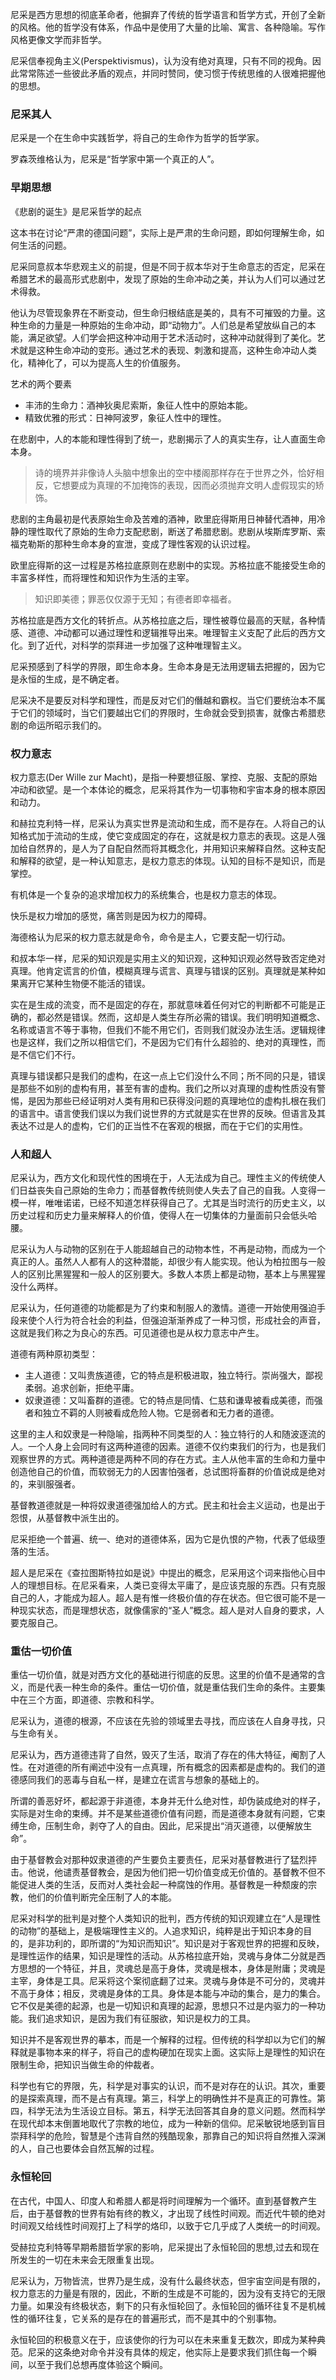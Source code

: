 尼采是西方思想的彻底革命者，他摒弃了传统的哲学语言和哲学方式，开创了全新的风格。他的哲学没有体系，作品中是使用了大量的比喻、寓言、各种隐喻。写作风格更像文学而非哲学。

尼采信奉视角主义(Perspektivismus)，认为没有绝对真理，只有不同的视角。因此常常陈述一些彼此矛盾的观点，并同时赞同，使习惯于传统思维的人很难把握他的思想。

### 尼采其人

尼采是一个在生命中实践哲学，将自己的生命作为哲学的哲学家。

罗森茨维格认为，尼采是“哲学家中第一个真正的人”。


### 早期思想

《悲剧的诞生》是尼采哲学的起点

这本书在讨论“严肃的德国问题”，实际上是严肃的生命问题，即如何理解生命，如何生活的问题。

尼采同意叔本华悲观主义的前提，但是不同于叔本华对于生命意志的否定，尼采在希腊艺术的最高形式悲剧中，发现了原始的生命冲动之美，并认为人们可以通过艺术得救。

他认为尽管现象界在不断变动，但生命归根结底是美的，具有不可摧毁的力量。这种生命的力量是一种原始的生命冲动，即“动物力”。人们总是希望放纵自己的本能，满足欲望。人们学会把这种冲动用于艺术活动时，这种冲动就得到了美化。艺术就是这种生命冲动的变形。通过艺术的表现、刺激和提高，这种生命冲动人类化，精神化了，可以为提高人生的价值服务。

艺术的两个要素
+ 丰沛的生命力：酒神狄奥尼索斯，象征人性中的原始本能。
+ 精致优雅的形式：日神阿波罗，象征人性中的理性。

在悲剧中，人的本能和理性得到了统一，悲剧揭示了人的真实生存，让人直面生命本身。
> 诗的境界并非像诗人头脑中想象出的空中楼阁那样存在于世界之外，恰好相反，它想要成为真理的不加掩饰的表现，因而必须抛弃文明人虚假现实的矫饰。

悲剧的主角最初是代表原始生命及苦难的酒神，欧里庇得斯用日神替代酒神，用冷静的理性取代了原始的生命力支配悲剧，断送了希腊悲剧。悲剧从埃斯库罗斯、索福克勒斯的那种生命本身的宣泄，变成了理性客观的认识过程。

欧里庇得斯的这一过程是苏格拉底原则在悲剧中的实现。苏格拉底不能接受生命的丰富多样性，而将理性和知识作为生活的主宰。
> 知识即美德；罪恶仅仅源于无知；有德者即幸福者。

苏格拉底是西方文化的转折点。从苏格拉底之后，理性被尊位最高的天赋，各种情感、道德、冲动都可以通过理性和逻辑推导出来。唯理智主义支配了此后的西方文化。到了近代，对科学的崇拜进一步加强了这种唯理智主义。

尼采预感到了科学的界限，即生命本身。生命本身是无法用逻辑去把握的，因为它是永恒的生成，是不确定者。

尼采决不是要反对科学和理性，而是反对它们的僭越和霸权。当它们要统治本不属于它们的领域时，当它们要越出它们的界限时，生命就会受到损害，就像古希腊悲剧的命运所昭示我们的。

### 权力意志

权力意志(Der Wille zur Macht)，是指一种要想征服、掌控、克服、支配的原始冲动和欲望。是一个本体论的概念，尼采将其作为一切事物和宇宙本身的根本原因和动力。

和赫拉克利特一样，尼采认为真实世界是流动和生成，而不是存在。人将自己的认知格式加于流动的生成，使它变成固定的存在，这就是权力意志的表现。这是人强加给自然界的，是人为了自配自然而将其概念化，并用知识来解释自然。这种支配和解释的欲望，是一种认知意志，是权力意志的体现。认知的目标不是知识，而是掌控。

有机体是一个复杂的追求增加权力的系统集合，也是权力意志的体现。

快乐是权力增加的感觉，痛苦则是因为权力的障碍。

海德格认为尼采的权力意志就是命令，命令是主人，它要支配一切行动。

和叔本华一样，尼采的知识观是实用主义的知识观，这种知识观必然导致否定绝对真理。他肯定谎言的价值，模糊真理与谎言、真理与错误的区别。真理就是某种如果离开它某种生物便不能活的错误。

实在是生成的流变，而不是固定的存在，那就意味着任何对它的判断都不可能是正确的，都必然是错误。然而，这却是人类生存所必需的错误。我们明明知道概念、名称或语言不等于事物，但我们不能不用它们，否则我们就没办法生活。逻辑规律也是这样，我们之所以相信它们，不是因为它们有什么超验的、绝对的真理性，而是不信它们不行。

真理与错误都只是我们的虚构，在这一点上它们没什么不同；所不同的只是，错误是那些不如别的虚构有用，甚至有害的虚构。我们之所以对真理的虚构性质没有警惕，是因为那些已经证明对人类有用和已获得没问题的真理地位的虚构扎根在我们的语言中。语言使我们误以为我们说世界的方式就是实在世界的反映。但语言及其表达不过是人的虚构，它们的正当性不在客观的根据，而在于它们的实用性。


### 人和超人

尼采认为，西方文化和现代性的困境在于，人无法成为自己。理性主义的传统使人们日益丧失自己原始的生命力；而基督教传统则使人失去了自己的自我。人变得一模一样，唯唯诺诺，已经不知道怎样获得自己了。尤其是当时流行的历史主义，以历史过程和历史力量来解释人的价值，使得人在一切集体的力量面前只会低头哈腰。

尼采认为人与动物的区别在于人能超越自己的动物本性，不再是动物，而成为一个真正的人。虽然人人都有人的这种潜能，却很少有人能实现。他认为柏拉图与一般人的区别比黑猩猩和一般人的区别要大。多数人本质上都是动物，基本上与黑猩猩没什么两样。

尼采认为，任何道德的功能都是为了约束和制服人的激情。道德一开始使用强迫手段来使个人行为符合社会的利益，但强迫渐渐养成了一种习惯，形成社会的声音，这就是我们称之为良心的东西。可见道德也是从权力意志中产生。

道德有两种原初类型：
+ 主人道德：又叫贵族道德，它的特点是积极进取，独立特行。崇尚强大，鄙视柔弱。追求创新，拒绝平庸。
+ 奴隶道德：又叫畜群的道德。它的特点是同情、仁慈和谦卑被看成美德，而强者和独立不羁的人则被看成危险人物。它是弱者和无力者的道德。

这里的主人和奴隶是一种隐喻，指两种不同类型的人：独立特行的人和随波逐流的人。一个人身上会同时有这两种道德的因素。道德不仅约束我们的行为，也是我们观察世界的方式。两种道德是两种不同的存在方式。主人从他丰富的生命和力量中创造他自己的价值，而软弱无力的人因害怕强者，总试图将畜群的价值说成是绝对的，来驯服强者。

基督教道德就是一种将奴隶道德强加给人的方式。民主和社会主义运动，也是出于怨恨，从基督教中派生出的。

尼采拒绝一个普遍、统一、绝对的道德体系，因为它是仇恨的产物，代表了低级堕落的生活。

超人是尼采在《查拉图斯特拉如是说》中提出的概念，尼采用这个词来指他心目中人的理想目标。在尼采看来，人类已变得太平庸了，是应该克服的东西。只有克服自己的人，才能成为超人。超人是有惟一终极价值的存在状态。但它很可能不是一种现实状态，而是理想状态，就像儒家的“圣人”概念。超人是对人自身的要求，人要克服自己。


### 重估一切价值

重估一切价值，就是对西方文化的基础进行彻底的反思。这里的价值不是通常的含义，而是代表一种生命的条件。重估一切价值，就是重估我们生命的条件。主要集中在三个方面，即道德、宗教和科学。

尼采认为，道德的根源，不应该在先验的领域里去寻找，而应该在人自身寻找，只与生命有关。

尼采认为，西方道德违背了自然，毁灭了生活，取消了存在的伟大特征，阉割了人性。在对道德的所有阐述中没有一点真理，所有概念的因素都是虚构的。我们的道德感同我们的恶毒与自私一样，是建立在谎言与想象的基础上的。

所谓的善恶好坏，都起源于非道德，本身并无什么绝对性，却伪装成绝对的样子，实际是对生命的束缚。并不是某些道德价值有问题，而是道德本身就有问题，它束缚生命，压制生命，剥夺了人的自由。因此，尼采提出“消灭道德，以便解放生命”。

由于基督教会对那种奴隶道德的产生要负主要责任，尼采对基督教进行了猛烈抨击。他说，他谴责基督教会，是因为他们把一切价值变成无价值的。基督教不但不能促进人类的生活，反而对人类社会起一种腐蚀的作用。基督教是一种颓废的宗教，他们的价值判断完全压制了人的本能。

尼采对科学的批判是对整个人类知识的批判，西方传统的知识观建立在“人是理性的动物”的基础上，是极端理性主义的。人追求知识，纯粹是出于知识本身的目的，是非功利的，即所谓的“为知识而知识”。知识是对于客观世界的把握和反映，是理性运作的结果，知识是理性的活动。从苏格拉底开始，灵魂与身体二分就是西方思想的一个特征，并且，灵魂总是高于身体，灵魂是根本，身体是附庸；灵魂是主宰，身体是工具。尼采将这个案彻底翻了过来。灵魂与身体是不可分的，灵魂并不高于身体；相反，灵魂是身体的工具。身体是本能与冲动的集合，是力的集合。它不仅是美德的起源，也是一切知识和真理的起源，思想只不过是内驱力的一种功能。我们追求知识，是因为我们有征服欲，知识是权力的工具。

知识并不是客观世界的摹本，而是一个解释的过程。但传统的科学却以为它们的解释就是事物本来的样子，将自己的虚构硬加在现实上面。这实际上是理性的知识在限制生命，把知识当做生命的仲裁者。

科学也有它的界限，先，科学是对事实的认识，而不是对存在的认识。其次，重要的是探索真理，而不是占有真理。第三，科学上的明确性并不是真正的可靠性。第四，科学无法为生活设立目标。第五，科学无法回答其自身的意义问题。然而科学在现代却本末倒置地取代了宗教的地位，成为一种新的信仰。尼采敏锐地感到盲目崇拜科学的危险，智慧是个违背自然的残酷现象，那靠自己的知识将自然推入深渊的人，自己也要体会自然瓦解的过程。


### 永恒轮回

在古代，中国人、印度人和希腊人都是将时间理解为一个循环。直到基督教产生后，由于基督教的世界有始有终的教义，才出现了线性时间观。而近代牛顿的绝对时间观又给线性时间观打上了科学的烙印，以致于它几乎成了人类统一的时间观。

受赫拉克利特等早期希腊哲学家的影响，尼采提出了永恒轮回的思想,过去和现在所发生的一切在未来会无限重复出现。

尼采认为，万物皆流，世界乃是生成，没有什么最终状态，但宇宙空间是有限的，权力意志的力量是有限的，因此，不断的生成是不可能的，因为没有支持它的无限力量。如果没有终极状态，剩下的只有永恒轮回了。永恒轮回的循环往复不是机械性的循环往复，它关系的是存在的普遍形式，而不是其中的个别事物。

永恒轮回的积极意义在于，应该使你的行为可以在未来重复无数次，即成为某种典范。尼采的这条绝对命令并没有具体的规定，他实际上是要求我们抓住每一个瞬间，以至于我们总想再度体验这个瞬间。